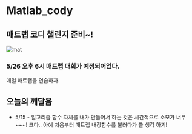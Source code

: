 # Matlab_cody
## 매트랩 코디 챌린지 준비~!


![mat](https://user-images.githubusercontent.com/72690461/118354146-98567900-b5a4-11eb-99c4-a85e15d94428.jpg)

### 5/26 오후 6시 매트랩 대회가 예정되어있다.

매일 매트랩을 연습하자.
## 오늘의 깨달음
- 5/15 - 알고리즘 함수 자체를 내가 만들어서 하는 것은 시간적으로 소모가 너무~~~! 크다.. 아예 처음부터 매트랩 내장함수를 불러다가 쓸 생각 하기! 
